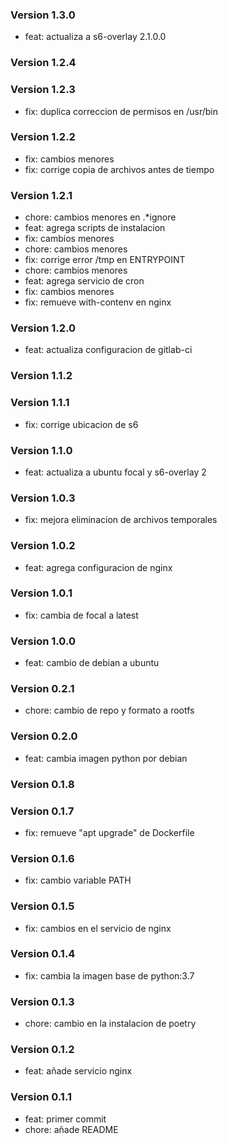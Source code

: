 ### Version 1.3.0
- feat: actualiza a s6-overlay 2.1.0.0

### Version 1.2.4

### Version 1.2.3
- fix: duplica correccion de permisos en /usr/bin

### Version 1.2.2
- fix: cambios menores
- fix: corrige copia de archivos antes de tiempo

### Version 1.2.1
- chore: cambios menores en .*ignore
- feat: agrega scripts de instalacion
- fix: cambios menores
- chore: cambios menores
- fix: corrige error /tmp en ENTRYPOINT
- chore: cambios menores
- feat: agrega servicio de cron
- fix: cambios menores
- fix: remueve with-contenv en nginx

### Version 1.2.0
- feat: actualiza configuracion de gitlab-ci

### Version 1.1.2

### Version 1.1.1
- fix: corrige ubicacion de s6

### Version 1.1.0
- feat: actualiza a ubuntu focal y s6-overlay 2

### Version 1.0.3
- fix: mejora eliminacion de archivos temporales

### Version 1.0.2
- feat: agrega configuracion de nginx

### Version 1.0.1
- fix: cambia de focal a latest

### Version 1.0.0
- feat: cambio de debian a ubuntu

### Version 0.2.1
- chore: cambio de repo y formato a rootfs

### Version 0.2.0
- feat: cambia imagen python por debian

### Version 0.1.8

### Version 0.1.7
- fix: remueve "apt upgrade" de Dockerfile

### Version 0.1.6
- fix: cambio variable PATH

### Version 0.1.5
- fix: cambios en el servicio de nginx

### Version 0.1.4
- fix: cambia la imagen base de python:3.7

### Version 0.1.3
- chore: cambio en la instalacion de poetry

### Version 0.1.2
- feat: añade servicio nginx

### Version 0.1.1
- feat: primer commit
- chore: añade README
